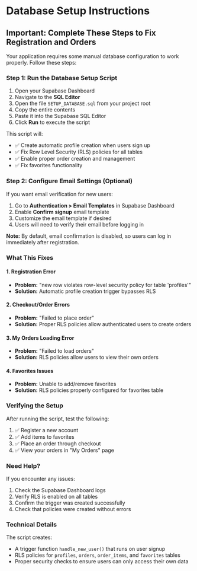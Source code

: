 # Database Setup Instructions

## Important: Complete These Steps to Fix Registration and Orders

Your application requires some manual database configuration to work properly. Follow these steps:

### Step 1: Run the Database Setup Script

1. Open your Supabase Dashboard
2. Navigate to the **SQL Editor**
3. Open the file `SETUP_DATABASE.sql` from your project root
4. Copy the entire contents
5. Paste it into the Supabase SQL Editor
6. Click **Run** to execute the script

This script will:
- ✅ Create automatic profile creation when users sign up
- ✅ Fix Row Level Security (RLS) policies for all tables
- ✅ Enable proper order creation and management
- ✅ Fix favorites functionality

### Step 2: Configure Email Settings (Optional)

If you want email verification for new users:

1. Go to **Authentication > Email Templates** in Supabase Dashboard
2. Enable **Confirm signup** email template
3. Customize the email template if desired
4. Users will need to verify their email before logging in

**Note:** By default, email confirmation is disabled, so users can log in immediately after registration.

### What This Fixes

#### 1. Registration Error
- **Problem:** "new row violates row-level security policy for table 'profiles'"
- **Solution:** Automatic profile creation trigger bypasses RLS

#### 2. Checkout/Order Errors
- **Problem:** "Failed to place order"
- **Solution:** Proper RLS policies allow authenticated users to create orders

#### 3. My Orders Loading Error
- **Problem:** "Failed to load orders"
- **Solution:** RLS policies allow users to view their own orders

#### 4. Favorites Issues
- **Problem:** Unable to add/remove favorites
- **Solution:** RLS policies properly configured for favorites table

### Verifying the Setup

After running the script, test the following:

1. ✅ Register a new account
2. ✅ Add items to favorites
3. ✅ Place an order through checkout
4. ✅ View your orders in "My Orders" page

### Need Help?

If you encounter any issues:
1. Check the Supabase Dashboard logs
2. Verify RLS is enabled on all tables
3. Confirm the trigger was created successfully
4. Check that policies were created without errors

### Technical Details

The script creates:
- A trigger function `handle_new_user()` that runs on user signup
- RLS policies for `profiles`, `orders`, `order_items`, and `favorites` tables
- Proper security checks to ensure users can only access their own data
